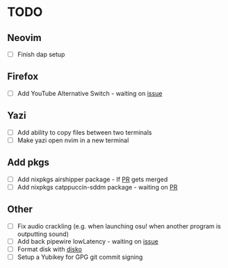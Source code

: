 # TODO

## Neovim

- [ ] Finish dap setup

## Firefox

- [ ] Add YouTube Alternative Switch - waiting on [issue](https://gitlab.com/rycee/nur-expressions/-/issues/196)

## Yazi

- [ ] Add ability to copy files between two terminals
- [ ] Make yazi open nvim in a new terminal

## Add pkgs

- [ ] Add nixpkgs airshipper package - If [PR](https://github.com/NixOS/nixpkgs/pull/294041) gets merged
- [ ] Add nixpkgs catppuccin-sddm package - waiting on [PR](https://github.com/NixOS/nixpkgs/pull/255808)

## Other

- [ ] Fix audio crackling (e.g. when launching osu! when another program is outputting sound)
- [ ] Add back pipewire lowLatency - waiting on [issue](https://github.com/fufexan/nix-gaming/issues/161)
- [ ] Format disk with [disko](https://github.com/nix-community/disko)
- [ ] Setup a Yubikey for GPG git commit signing
